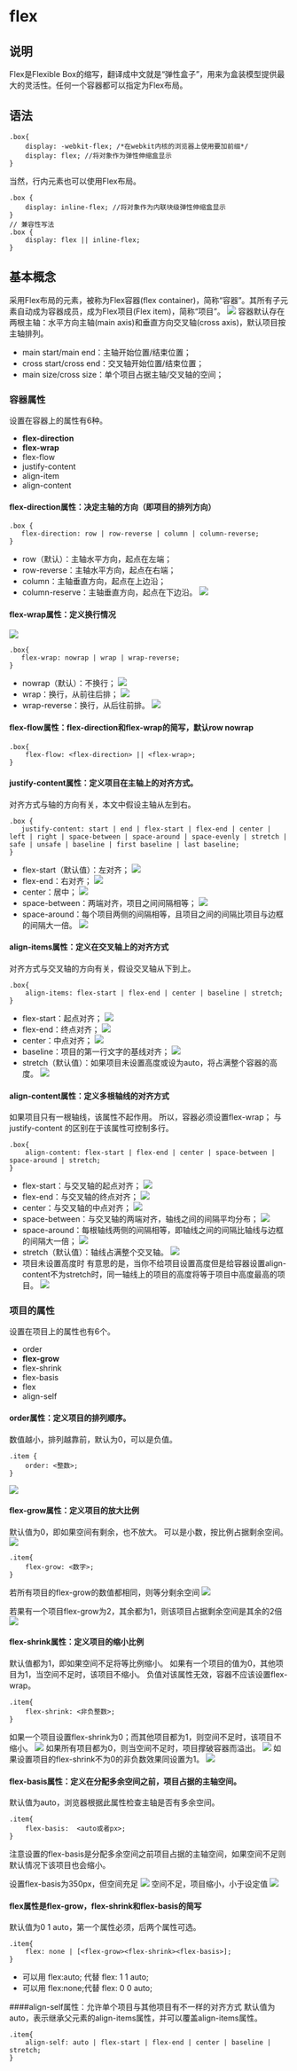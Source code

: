 # flex
## 说明
Flex是Flexible Box的缩写，翻译成中文就是“弹性盒子”，用来为盒装模型提供最大的灵活性。任何一个容器都可以指定为Flex布局。

## 语法
```
.box{
    display: -webkit-flex; /*在webkit内核的浏览器上使用要加前缀*/
    display: flex; //将对象作为弹性伸缩盒显示
}
```
当然，行内元素也可以使用Flex布局。
```
.box {
    display: inline-flex; //将对象作为内联块级弹性伸缩盒显示
}
// 兼容性写法
.box {
    display: flex || inline-flex;
}
```
## 基本概念
采用Flex布局的元素，被称为Flex容器(flex container)，简称“容器”。其所有子元素自动成为容器成员，成为Flex项目(Flex item)，简称“项目”。
![](https://i.imgur.com/WGjoIb7.png)
容器默认存在两根主轴：水平方向主轴(main axis)和垂直方向交叉轴(cross axis)，默认项目按主轴排列。
- main start/main end：主轴开始位置/结束位置；
- cross start/cross end：交叉轴开始位置/结束位置；
- main size/cross size：单个项目占据主轴/交叉轴的空间；

### 容器属性
设置在容器上的属性有6种。
- **flex-direction**
- **flex-wrap**
- flex-flow
- justify-content
- align-item
- align-content

#### flex-direction属性：决定主轴的方向（即项目的排列方向）
```
.box {
   flex-direction: row | row-reverse | column | column-reverse;
}
```
- row（默认）：主轴水平方向，起点在左端；
- row-reverse：主轴水平方向，起点在右端；
- column：主轴垂直方向，起点在上边沿；
- column-reserve：主轴垂直方向，起点在下边沿。
![](https://i.imgur.com/g2dxl2X.png)

#### flex-wrap属性：定义换行情况
![](https://i.imgur.com/0xp223d.png)
```
.box{
   flex-wrap: nowrap | wrap | wrap-reverse;
}
```
- nowrap（默认）：不换行；
![](https://i.imgur.com/AHwiHI8.png)
- wrap：换行，从前往后排；
![](https://i.imgur.com/fxCSv5B.png)
- wrap-reverse：换行，从后往前排。
![](https://i.imgur.com/9zqRL4y.png)

#### flex-flow属性：flex-direction和flex-wrap的简写，默认row nowrap
```
.box{
    flex-flow: <flex-direction> || <flex-wrap>;
}
```

#### justify-content属性：定义项目在主轴上的对齐方式。
对齐方式与轴的方向有关，本文中假设主轴从左到右。
```
.box {
   justify-content: start | end | flex-start | flex-end | center | left | right | space-between | space-around | space-evenly | stretch | safe | unsafe | baseline | first baseline | last baseline;
}
```
- flex-start（默认值）：左对齐；
![](https://i.imgur.com/BfWskQZ.png)
- flex-end：右对齐；
![](https://i.imgur.com/NAhNaLW.png)
- center：居中；
![](https://i.imgur.com/k1uFHNF.png)
- space-between：两端对齐，项目之间间隔相等；
![](https://i.imgur.com/leWgoJF.png)
- space-around：每个项目两侧的间隔相等，且项目之间的间隔比项目与边框的间隔大一倍。
![](https://i.imgur.com/UzDl5zR.png)

#### align-items属性：定义在交叉轴上的对齐方式
对齐方式与交叉轴的方向有关，假设交叉轴从下到上。
```
.box{
    align-items: flex-start | flex-end | center | baseline | stretch;
}
```
- flex-start：起点对齐；
![](https://i.imgur.com/bzYClzM.png)
- flex-end：终点对齐；
![](https://i.imgur.com/lEswnCc.png)
- center：中点对齐；
![](https://i.imgur.com/tJUN8yA.png)
- baseline：项目的第一行文字的基线对齐；
![](https://i.imgur.com/f7BtUDy.png)
- stretch（默认值）：如果项目未设置高度或设为auto，将占满整个容器的高度。
![](https://i.imgur.com/IimDlTj.png)

#### align-content属性：定义多根轴线的对齐方式
如果项目只有一根轴线，该属性不起作用。
所以，容器必须设置flex-wrap；
与 justify-content 的区别在于该属性可控制多行。
```
.box{
    align-content: flex-start | flex-end | center | space-between | space-around | stretch;
}
```
- flex-start：与交叉轴的起点对齐；
![](https://i.imgur.com/3cYrSjH.png)
- flex-end：与交叉轴的终点对齐；
![](https://i.imgur.com/S0LxtCi.png)
- center：与交叉轴的中点对齐；
![](https://i.imgur.com/a8ZVuP8.png)
- space-between：与交叉轴的两端对齐，轴线之间的间隔平均分布；
![](https://i.imgur.com/GJsnC1C.png)
- space-around：每根轴线两侧的间隔相等，即轴线之间的间隔比轴线与边框的间隔大一倍；
![](https://i.imgur.com/DmRMJ4Z.png)
- stretch（默认值）：轴线占满整个交叉轴。
![](https://i.imgur.com/XDt5mec.png)
- 项目未设置高度时
有意思的是，当你不给项目设置高度但是给容器设置align-content不为stretch时，同一轴线上的项目的高度将等于项目中高度最高的项目。
![](https://i.imgur.com/zV0ORMS.png)

### 项目的属性
设置在项目上的属性也有6个。
- order
- **flex-grow**
- flex-shrink
- flex-basis
- flex
- align-self

#### order属性：定义项目的排列顺序。
数值越小，排列越靠前，默认为0，可以是负值。
```
.item {
    order: <整数>;
}
```
![](https://i.imgur.com/oKP1NcB.png)

#### flex-grow属性：定义项目的放大比例
默认值为0，即如果空间有剩余，也不放大。
可以是小数，按比例占据剩余空间。
![](https://i.imgur.com/jquXWfb.png)
```
.item{
    flex-grow: <数字>;
}
```

若所有项目的flex-grow的数值都相同，则等分剩余空间
![](https://i.imgur.com/pfDuD7Q.png)

若果有一个项目flex-grow为2，其余都为1，则该项目占据剩余空间是其余的2倍
![](https://i.imgur.com/JFUQFb0.png)

#### flex-shrink属性：定义项目的缩小比例
默认值都为1，即如果空间不足将等比例缩小。
如果有一个项目的值为0，其他项目为1，当空间不足时，该项目不缩小。
负值对该属性无效，容器不应该设置flex-wrap。
```
.item{
    flex-shrink: <非负整数>;
}
```
如果一个项目设置flex-shrink为0；而其他项目都为1，则空间不足时，该项目不缩小。
![](https://i.imgur.com/LheYEXV.png)
如果所有项目都为0，则当空间不足时，项目撑破容器而溢出。
![](https://i.imgur.com/QUY3mHu.png)
如果设置项目的flex-shrink不为0的非负数效果同设置为1。
![](https://i.imgur.com/NAdNNMc.png)

#### flex-basis属性：定义在分配多余空间之前，项目占据的主轴空间。
默认值为auto，浏览器根据此属性检查主轴是否有多余空间。
```
.item{
    flex-basis:  <auto或者px>;
}
```
注意设置的flex-basis是分配多余空间之前项目占据的主轴空间，如果空间不足则默认情况下该项目也会缩小。

设置flex-basis为350px，但空间充足
![](https://i.imgur.com/Ivp93A0.png)
空间不足，项目缩小，小于设定值
![](https://i.imgur.com/8WyxVMF.png)

#### flex属性是flex-grow，flex-shrink和flex-basis的简写
默认值为0 1 auto，第一个属性必须，后两个属性可选。
```
.item{
    flex: none | [<flex-grow><flex-shrink><flex-basis>];
}
```
- 可以用 flex:auto; 代替 flex: 1 1 auto;
- 可以用 flex:none;代替 flex: 0 0 auto;

####align-self属性：允许单个项目与其他项目有不一样的对齐方式
默认值为auto，表示继承父元素的align-items属性，并可以覆盖align-items属性。
```
.item{
    align-self: auto | flex-start | flex-end | center | baseline | stretch;
}
```
